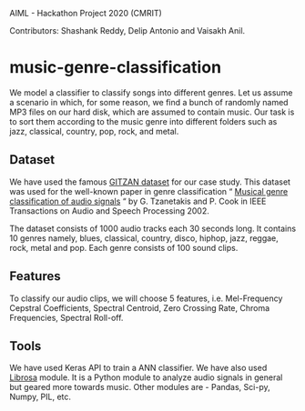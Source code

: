 AIML - Hackathon Project 2020 (CMRIT)

Contributors: Shashank Reddy, Delip Antonio and Vaisakh Anil.

# music-genre-classification

We model a classifier to classify songs into different genres. Let us assume a scenario in which, for some reason, we find a bunch of randomly named MP3 files on our hard disk, which are assumed to contain music. Our task is to sort them according to the music genre into different folders such as jazz, classical, country, pop, rock, and metal.

## Dataset

We have used the famous [GITZAN dataset](http://opihi.cs.uvic.ca/sound/genres.tar.gz) for our case study. This dataset was used for the well-known paper in genre classification “ [Musical genre classification of audio signals](https://ieeexplore.ieee.org/document/1021072) “ by G. Tzanetakis and P. Cook in IEEE Transactions on Audio and Speech Processing 2002.

The dataset consists of 1000 audio tracks each 30 seconds long. It contains 10 genres namely, blues, classical, country, disco, hiphop, jazz, reggae, rock, metal and pop. Each genre consists of 100 sound clips.

## Features

To classify our audio clips, we will choose 5 features, i.e. Mel-Frequency Cepstral Coefficients, Spectral Centroid, Zero Crossing Rate, Chroma Frequencies, Spectral Roll-off.

## Tools

We have used Keras API to train a ANN classifier. We have also used [Librosa](https://librosa.github.io/librosa/) module. It is a Python module to analyze audio signals in general but geared more towards music. Other modules are - Pandas, Sci-py, Numpy, PIL, etc.
